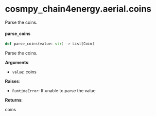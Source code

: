 <a id="cosmpy_lumnetwork.aerial.coins"></a>

# cosmpy`_`chain4energy.aerial.coins

Parse the coins.

<a id="cosmpy_lumnetwork.aerial.coins.parse_coins"></a>

#### parse`_`coins

```python
def parse_coins(value: str) -> List[Coin]
```

Parse the coins.

**Arguments**:

- `value`: coins

**Raises**:

- `RuntimeError`: If unable to parse the value

**Returns**:

coins

